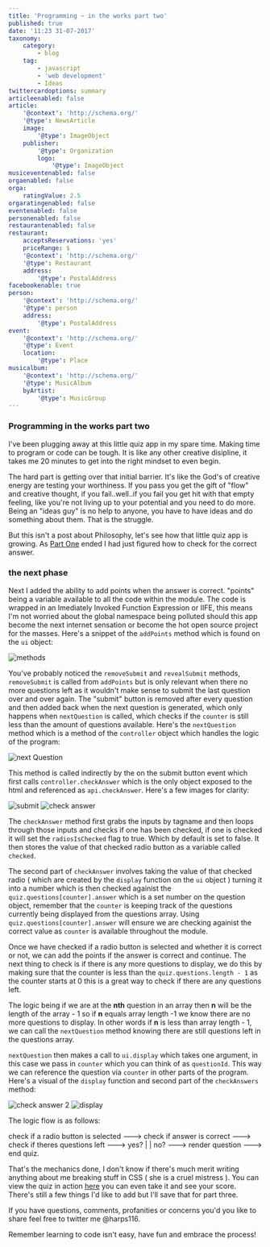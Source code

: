 ```yaml
---
title: 'Programming ~ in the works part two'
published: true
date: '11:23 31-07-2017'
taxonomy:
    category:
        - blog
    tag:
        - javascript
        - 'web development'
        - Ideas
twittercardoptions: summary
articleenabled: false
article:
    '@context': 'http://schema.org/'
    '@type': NewsArticle
    image:
        '@type': ImageObject
    publisher:
        '@type': Organization
        logo:
            '@type': ImageObject
musiceventenabled: false
orgaenabled: false
orga:
    ratingValue: 2.5
orgaratingenabled: false
eventenabled: false
personenabled: false
restaurantenabled: false
restaurant:
    acceptsReservations: 'yes'
    priceRange: $
    '@context': 'http://schema.org/'
    '@type': Restaurant
    address:
        '@type': PostalAddress
facebookenable: true
person:
    '@context': 'http://schema.org/'
    '@type': person
    address:
        '@type': PostalAddress
event:
    '@context': 'http://schema.org/'
    '@type': Event
    location:
        '@type': Place
musicalbum:
    '@context': 'http://schema.org/'
    '@type': MusicAlbum
    byArtist:
        '@type': MusicGroup
---
```


### Programming in the works part two

I've been plugging away at this little quiz app in my spare time. Making time to program or code can be tough. It is like any other creative disipline, it takes me 20 minutes to get into the right mindset to even begin. 

The hard part is getting over that initial barrier. It's like the God's of creative energy are testing your worthiness. If you pass you get the gift of "flow" and creative thought, if you fail..well..if you fail you get hit with that empty feeling, like you're not living up to your potential and you need to do more. Being an "ideas guy" is no help to anyone, you have to have ideas and do something about them. That is the struggle.

But this isn't a post about Philosophy, let's see how that little quiz app is growing. As [Part One](http://adamharpur.com/blog/programming-in-the-works-part-1) ended I had just figured how to check for the correct answer. 

### the next phase

Next I added the ability to add points when the answer is correct. "points" being a variable available to all the code within the module. The code is wrapped in an Imediately Invoked Function Expression or IIFE, this means I'm not worried about the global namespace being polluted should this app become the next internet sensation or become the hot open source project for the masses. Here's a snippet of the ```addPoints``` method which is found on the ```ui``` object:

![methods](images/methods.png?cropResize=450,450)

You've probably noticed the ```removeSubmit``` and ```revealSubmit``` methods, ```removeSubmit``` is called from ```addPoints``` but is only relevant when there no more questions left as it wouldn't make sense to submit the last question over and over again. The "submit" button is removed after every question and then added back when the next question is generated, which only happens when ```nextQuestion``` is called, which checks if the ```counter``` is still less than the amount of questions available. Here's the ```nextQuestion``` method which is a method of the ```controller``` object which handles the logic of the program:

![next Question](images/nextQues.png?cropResize=450,450)

This method is called indirectly by the on the submit button event which first calls ```controller.checkAnswer``` which is the only object exposed to the html and referenced as ```api.checkAnswer```. Here's a few images for clarity:

![submit](images/submit.png?cropResize=450,450)
![check answer](images/checkAnswers.png?cropResize=450,450)

The ```checkAnswer``` method first grabs the inputs by tagname and then loops through those inputs and checks if one has been checked, if one is checked it will set the ```radiosIsChecked``` flag to true. Which by default is set to false. It then stores the value of that checked radio button as a variable called ```checked```.

The second part of ```checkAnswer``` involves taking the value of that checked radio ( which are created by the ```display``` function on the ```ui``` object ) turning it into a number which is then checked againist the ```quiz.questions[counter].answer``` which is a set number on the question object, remember that the ```counter``` is keeping track of the questions currently being displayed from the questions array. Using ```quiz.questions[counter].answer``` will ensure we are checking againist the correct value as ```counter``` is available throughout the module.

Once we have checked if a radio button is selected and whether it is correct or not, we can add the points if the answer is correct and continue. The next thing to check is if there is any more questions to display, we do this by making sure that the counter is less than the ```quiz.questions.length - 1``` as the counter starts at 0 this is a great way to check if there are any questions left. 

The logic being if we are at the __nth__ question in an array then __n__ will be the length of the array - 1 so if __n__ equals array length -1 we know there are no more questions to display. In other words if __n__ is less than array length - 1, we can call the ```nextQuestion``` method knowing there are still questions left in the questions array.

```nextQuestion``` then makes a call to ```ui.display``` which takes one argument, in this case we pass in ```counter``` which you can think of as ```questionId```. This way we can reference the question via ```counter``` in other parts of the program. Here's a visual of the ```display``` function and second part of the ```checkAnswers``` method:

![check answer 2](images/checkAnswer2.png?cropResize=450,450)
![display](images/display.png?cropResize=450,450)

The logic flow is as follows:

check if a radio button is selected ---> check if answer is correct ---> check if theres questions left ---> yes? | | no? ---> render question ---> end quiz.

That's the mechanics done, I don't know if there's much merit writing anything about me breaking stuff in CSS ( she is a cruel mistress ). You can view the quiz in action [here](https://harps116.github.io/js-quiz/) you can even take it and see your score. There's still a few things I'd like to add but I'll save that for part three.

If you have questions, comments, profanities or concerns you'd you like to share feel free to twitter me @harps116.

Remember learning to code isn't easy, have fun and embrace the process!

